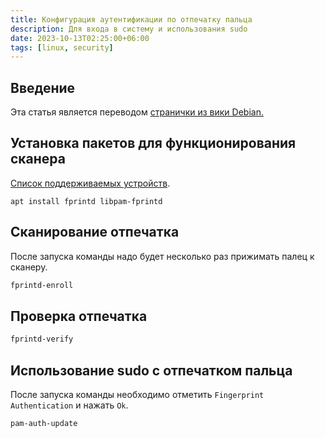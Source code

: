 ```yaml
---
title: Конфигурация аутентификации по отпечатку пальца
description: Для входа в систему и использования sudo
date: 2023-10-13T02:25:00+06:00
tags: [linux, security]
---
```


## Введение
Эта статья является переводом [странички из вики Debian.](//wiki.debian.org/SecurityManagement/fingerprint%20authentication)

## Установка пакетов для функционирования сканера
[Список поддерживаемых устройств](//fprint.freedesktop.org/supported-devices.html).
```shell
apt install fprintd libpam-fprintd
```

## Сканирование отпечатка
После запуска команды надо будет несколько раз прижимать палец к сканеру.
```bash
fprintd-enroll
```

## Проверка отпечатка
```bash
fprintd-verify
```

## Использование sudo с отпечатком пальца
После запуска команды необходимо отметить `Fingerprint Authentication` и нажать `Ok`. 
```shell
pam-auth-update
```
